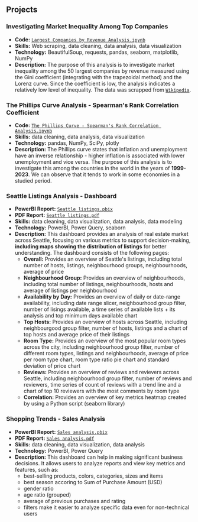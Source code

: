 ## Projects
### Investigating Market Inequality Among Top Companies
- **Code:** [`Largest Companies by Revenue Analysis.ipynb`](https://github.com/pjurus/Portfolio/blob/main/Projects/Python/Largest%20Companies%20by%20Revenue%20Analysis.ipynb)
- **Skills:** Web scraping, data cleaning, data analysis, data visualization
- **Technology:** BeautifulSoup, requests, pandas, seaborn, matplotlib, NumPy
- **Description:** The purpose of this analysis is to investigate market inequality among the 50 largest companies by revenue measured using the Gini coefficient (integrating with the trapezoidal method) and the Lorenz curve. Since the coefficient is low, the analysis indicates a relatively low level of inequality. The data was scrapped from [`Wikipedia`](https://en.wikipedia.org/wiki/List_of_largest_companies_by_revenue).
### The Phillips Curve Analysis - Spearman's Rank Correlation Coefficient
- **Code:** [`The Phillips Curve - Spearman's Rank Correlation Analysis.ipynb`](https://github.com/pjurus/Portfolio/blob/main/Projects/Python/The%20Phillips%20Curve%20-%20Spearman's%20Rank%20Correlation%20Analysis.ipynb)
- **Skills:** data cleaning, data analysis, data visualization
- **Technology:** pandas, NumPy, SciPy, plotly
- **Description:** The Phillips curve states that inflation and unemployment have an inverse relationship - higher inflation is associated with lower unemployment and vice versa. The purpose of this analysis is to investigate this among the countries in the world in the years of **1999-2023**. We can observe that it tends to work in some economies in a studied period.
### Seattle Listings Analysis - Dashboard
- **PowerBI Report:** [`Seattle listings.pbix`](https://github.com/pjurus/Portfolio/blob/main/Projects/PowerBI/Seattle%20listings%20analysis/Seattle%20listings.pbix)
- **PDF Report:** [`Seattle listings.pdf`](https://github.com/pjurus/Portfolio/blob/main/Projects/PowerBI/Seattle%20listings%20analysis/Seattle%20listings.pdf)
- **Skills:** data cleaning, data visualization, data analysis, data modeling
- **Technology:** PowerBI, Power Query, seaborn
- **Description:** This dashboard provides an analysis of real estate market across Seattle, focusing on various metrics to support decision-making, **including maps showing the distribution of listings** for better understanding. The dashboard consists of the following pages:
  - **Overall:** Provides an overview of Seattle's listings, including total number of hosts, listings, neighbourhood groups, neighbourhoods, average of price
  - **Neighbourhood Group:** Provides an overview of neighbourhoods, including total number of listings, neighbourhoods, hosts and average of listings per neighbourhood
  - **Availability by Day:** Provides an overview of daily or date-range availability, including date range slicer, neighbourhood group filter, number of lisings available, a time series of available lists + its analysis and top minimum days available chart
  - **Top Hosts:** Provides an overview of hosts across Seattle, including neighbourgood group filter, number of hosts, listings and a chart of top hosts and average price of their listings
  - **Room Type:** Provides an overview of the most popular room types across the city, including neighbourhood group filter, number of different room types, listings and neighbourhoods, average of price per room type chart, room type ratio pie chart and standard deviation of price chart
  - **Reviews:** Provides an overview of reviews and revievers across Seattle, including neighbourhood group filter, number of reviews and reviewers, time series of count of reviews with a trend line and a chart of top 10 reviewers with the most comments by room type
  - **Correlation:** Provides an overview of key metrics heatmap created by using a Python script (seaborn library)
### Shopping Trends - Sales Analysis
- **PowerBI Report:** [`Sales analysis.pbix`](https://github.com/pjurus/Portfolio/blob/main/Projects/PowerBI/Shopping%20trends%20analysis/Sales%20analysis.pbix)
- **PDF Report:** [`Sales analysis.pdf`](https://github.com/pjurus/Portfolio/blob/main/Projects/PowerBI/Shopping%20trends%20analysis/Sales%20analysis.pdf)
- **Skills:** data cleaning, data visualization, data analysis
- **Technology:** PowerBI, Power Query
- **Description:** This dashboard can help in making significant business decisions. It allows users to analyze reports and view key metrics and features, such as:
  - best-selling products, colors, categories, sizes and items
  - best season accoring to Sum of Purchase Amount (USD)
  - gender ratio
  - age ratio (grouped)
  - average of previous purchases and rating
  - filters make it easier to analyze specific data even for non-technical users 
  




